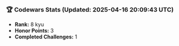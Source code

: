 ### 🏆 Codewars Stats (Updated: 2025-04-16 20:09:43 UTC)

- **Rank:** 8 kyu
- **Honor Points:** 3
- **Completed Challenges:** 1

